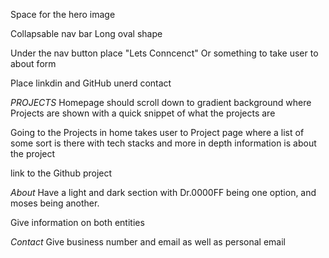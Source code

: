 Space for the hero image 

Collapsable nav bar 
    Long oval shape 

Under the nav button place "Lets Conncenct" Or something to take user to about form

Place linkdin and GitHub unerd contact 


*PROJECTS*
Homepage should scroll down to gradient background where Projects are shown with a quick snippet of what the projects are

Going to the Projects in home takes user to Project page where a list of some sort is there with tech stacks and more in depth information is about the project 

link to the Github project 

*About* 
Have a light and dark section with Dr.0000FF being one option, and moses being another. 

Give information on both entities 

*Contact*
Give business number and email as well as personal email 



